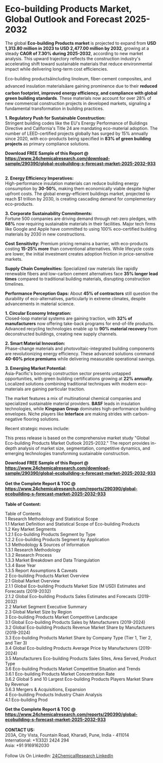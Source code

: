 <h1>Eco-building Products Market, Global Outlook and Forecast 2025-2032</h1><p>The global <strong>Eco-building Products market</strong> is projected to expand from <strong>USD 1,313.80 million in 2023 to USD 2,477.00 million by 2032</strong>, growing at a steady <strong>CAGR of 7.30% during 2025-2032</strong>, according to new market analysis. This upward trajectory reflects the construction industry's accelerating shift toward sustainable materials that reduce environmental impact while delivering long-term cost efficiencies.</p><p>Eco-building productsâincluding linoleum, fiber-cement composites, and advanced insulation materialsâare gaining prominence due to their <strong>reduced carbon footprint, improved energy efficiency, and compliance with global green building standards</strong>. These materials now account for over 28% of new commercial construction projects in developed markets, signaling a fundamental transformation in building practices.</p><p><strong>1. Regulatory Push for Sustainable Construction:</strong><br>
Stringent building codes like the EU's Energy Performance of Buildings Directive and California's Title 24 are mandating eco-material adoption. The number of LEED-certified projects globally has surged by 15% annually since 2020, with eco-products being specified in <strong>83% of green building projects</strong> as primary compliance solutions.</p><div><b>Download FREE Sample of this Report @ 
            <a href="https://www.24chemicalresearch.com/download-sample/290390/global-ecobuilding-s-forecast-market-2025-2032-933">
            https://www.24chemicalresearch.com/download-sample/290390/global-ecobuilding-s-forecast-market-2025-2032-933</a></b></div><br><p><strong>2. Energy Efficiency Imperatives:</strong><br>
High-performance insulation materials can reduce building energy consumption by <strong>30-50%</strong>, making them economically viable despite higher upfront costs. The global energy-efficient buildings market, projected to reach $1 trillion by 2030, is creating cascading demand for complementary eco-products.</p><p><strong>3. Corporate Sustainability Commitments:</strong><br>
Fortune 500 companies are driving demand through net-zero pledges, with <strong>68%</strong> now requiring sustainable materials in their facilities. Major tech firms like Google and Apple have committed to using 100% eco-certified building materials by 2030 in new constructions.</p><p><strong>Cost Sensitivity:</strong> Premium pricing remains a barrier, with eco-products costing <strong>15-25% more</strong> than conventional alternatives. While lifecycle costs are lower, the initial investment creates adoption friction in price-sensitive markets.</p><p><strong>Supply Chain Complexities:</strong> Specialized raw materials like rapidly renewable fibers and low-carbon cement alternatives face <strong>35% longer lead times</strong> compared to traditional building materials, disrupting construction timelines.</p><p><strong>Performance Perception Gaps:</strong> About <strong>45% of contractors</strong> still question the durability of eco-alternatives, particularly in extreme climates, despite advancements in material science.</p><p><strong>1. Circular Economy Integration:</strong><br>
Closed-loop material systems are gaining traction, with <strong>32% of manufacturers</strong> now offering take-back programs for end-of-life products. Advanced recycling technologies enable up to <strong>90% material recovery</strong> from deconstructed buildings, creating new supply channels.</p><p><strong>2. Smart Material Innovation:</strong><br>
Phase-change materials and photovoltaic-integrated building components are revolutionizing energy efficiency. These advanced solutions command <strong>40-60% price premiums</strong> while delivering measurable operational savings.</p><p><strong>3. Emerging Market Potential:</strong><br>
Asia-Pacific's booming construction sector presents untapped opportunities, with green building certifications growing at <strong>22% annually</strong>. Localized solutions combining traditional techniques with modern eco-materials are gaining particular traction.</p><p>The market features a mix of multinational chemical companies and specialized sustainable material providers. <strong>BASF</strong> leads in insulation technologies, while <strong>Kingspan Group</strong> dominates high-performance building envelopes. Niche players like <strong>Interface</strong> are making strides with carbon-negative flooring solutions.</p><p>Recent strategic moves include:</p><p>This press release is based on the comprehensive market study "Global Eco-building Products Market Outlook 2025-2032." The report provides in-depth analysis of market size, segmentation, competitive dynamics, and emerging technologies transforming sustainable construction.</p><div><b>Download FREE Sample of this Report @ 
            <a href="https://www.24chemicalresearch.com/download-sample/290390/global-ecobuilding-s-forecast-market-2025-2032-933">
            https://www.24chemicalresearch.com/download-sample/290390/global-ecobuilding-s-forecast-market-2025-2032-933</a></b></div><br><div><b>Get the Complete Report & TOC @ 
            <a href="https://www.24chemicalresearch.com/reports/290390/global-ecobuilding-s-forecast-market-2025-2032-933">
            https://www.24chemicalresearch.com/reports/290390/global-ecobuilding-s-forecast-market-2025-2032-933</a></b></div><br>
            <b>Table of Content:</b><p>Table of Contents<br />
1 Research Methodology and Statistical Scope<br />
1.1 Market Definition and Statistical Scope of Eco-building Products<br />
1.2 Key Market Segments<br />
1.2.1 Eco-building Products Segment by Type<br />
1.2.2 Eco-building Products Segment by Application<br />
1.3 Methodology & Sources of Information<br />
1.3.1 Research Methodology<br />
1.3.2 Research Process<br />
1.3.3 Market Breakdown and Data Triangulation<br />
1.3.4 Base Year<br />
1.3.5 Report Assumptions & Caveats<br />
2 Eco-building Products Market Overview<br />
2.1 Global Market Overview<br />
2.1.1 Global Eco-building Products Market Size (M USD) Estimates and Forecasts (2019-2032)<br />
2.1.2 Global Eco-building Products Sales Estimates and Forecasts (2019-2032)<br />
2.2 Market Segment Executive Summary<br />
2.3 Global Market Size by Region<br />
3 Eco-building Products Market Competitive Landscape<br />
3.1 Global Eco-building Products Sales by Manufacturers (2019-2024)<br />
3.2 Global Eco-building Products Revenue Market Share by Manufacturers (2019-2024)<br />
3.3 Eco-building Products Market Share by Company Type (Tier 1, Tier 2, and Tier 3)<br />
3.4 Global Eco-building Products Average Price by Manufacturers (2019-2024)<br />
3.5 Manufacturers Eco-building Products Sales Sites, Area Served, Product Type<br />
3.6 Eco-building Products Market Competitive Situation and Trends<br />
3.6.1 Eco-building Products Market Concentration Rate<br />
3.6.2 Global 5 and 10 Largest Eco-building Products Players Market Share by Revenue<br />
3.6.3 Mergers & Acquisitions, Expansion<br />
4 Eco-building Products Industry Chain Analysis<br />
4.1 Eco-building Prod</p><div><b>Get the Complete Report & TOC @ 
            <a href="https://www.24chemicalresearch.com/reports/290390/global-ecobuilding-s-forecast-market-2025-2032-933">
            https://www.24chemicalresearch.com/reports/290390/global-ecobuilding-s-forecast-market-2025-2032-933</a></b></div><br><b>CONTACT US:</b><br>
            203A, City Vista, Fountain Road, Kharadi, Pune, India - 411014<br>
            International: +1(332) 2424 294<br>
            Asia: +91 9169162030 <br><br>
            Follow Us On LinkedIn: <a href="https://www.linkedin.com/company/24chemicalresearch/">24ChemicalResearch LinkedIn</a>